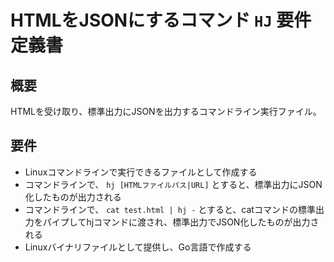 # HTMLをJSONにするコマンド `HJ` 要件定義書

## 概要
HTMLを受け取り、標準出力にJSONを出力するコマンドライン実行ファイル。

## 要件
- Linuxコマンドラインで実行できるファイルとして作成する
- コマンドラインで、 `hj [HTMLファイルパス|URL]` とすると、標準出力にJSON化したものが出力される
- コマンドラインで、 `cat test.html | hj -` とすると、catコマンドの標準出力をパイプしてhjコマンドに渡され、標準出力でJSON化したものが出力される
- Linuxバイナリファイルとして提供し、Go言語で作成する

